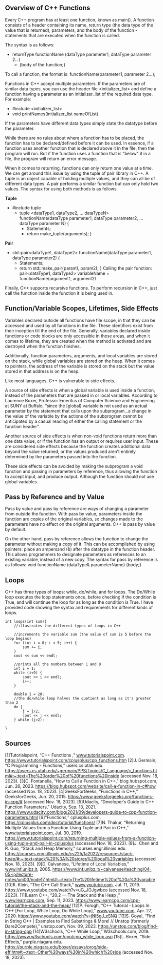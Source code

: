 ## Overview of C++ Functions
Every C++ program has at least one function, known as main(). A function consists of a header containing its name, return type (the data type of the value that is returned), parameters, and the body of the function - statements that are executed when the function is called. 

The syntax is as follows: 

- returnType functionName (dataType parameter1, dataType parameter 2…)
  -   {body of the function;}

To call a function, the format is: functionName(parameter1, parameter 2…);

Functions in C++ accept multiple parameters. If the parameters are of similar data types, you can use the header file <initializer_list> and define a function having a parameter as an initializer_list of the required data type. For example: 
- #include <initializer_list>
- void printNames(initializer_list<string> nameOfList) 

If the parameters have different data types simply state the datatype before the parameter. 

While there are no rules about where a function has to be placed, the function has to be declared/defined before it can be used. In essence, if a function uses another function that is declared above it in the file, then the program will run. But if the function uses a function that is "below" it in a file, the program will return an error message. 

When it comes to returning, functions can only return one value at a time. We can get around this issue by using the tuple of pair library in C++. A tuple is an object capable of holding multiple values, and they can all be of different data types. A pair performs a similar function but can only hold two values. The syntax for using both methods is as follows.

**Tuple**
- #include tuple
  - tuple <dataType1, dataType2, … dataTypeN> functionName(dataType parameter1, dataType parameter2, … dataType parameter N) {
    - Statements;
    - return make_tuple(arguments); }

**Pair**
- std::pair<dataType1, dataType2> functionName(dataType parameter1, dataType parameter2) {
  - Statements; 
  - return std::make_pair(param1, param2); }
Calling the pair function: pair<dataType1, dataType2> variableName = functionName(argument1, argument2)

Finally, C++ supports recursive functions. To perform recursion in C++, just call the function inside the function it is being used in. 

## Function/Variable Scopes, Lifetimes, Side Effects
Variables declared outside all functions have file scope, in that they can be accessed and used by all functions in the file. These identifiers exist from their inception till the end of the file. Generally, variables declared inside functions or code blocks are only accessible in those areas, and when it comes to lifetime, they are created when the method is activated and are destroyed when the function finishes. 

Additionally, function parameters, arguments, and local variables are stored on the stack, while global variables are stored on the heap. When it comes to pointers, the address of the variable is stored on the stack but the value stored in that address is on the heap. 

Like most languages, C++ is vulnerable to side effects. 

A source of side effects is when a global variable is used inside a function, instead of the parameters that are passed in or local variables. According to Laurence Boxer, Professor Emeritus of Computer Science and Engineering at SUNY at Buffalo, “since the [global] variable is not used as an actual parameter by the statement that calls upon the subprogram…a change in the value of the variable by the actions of the subprogram cannot be anticipated by a casual reading of either the calling statement or the function header”. 

Another source of side effects is when non-void functions return more than one data value, or if the function has an output or requires user input. These are considered side effects because the function creates additional data beyond the value returned, or the values produced aren’t entirely determined by the parameters passed into the function.  

These side effects can be avoided by making the subprogram a void function and passing in parameters by reference, thus allowing the function to accept input, and produce output. Although the function should not use global variables.

## Pass by Reference and by Value
Pass by value and pass by reference are ways of changing a parameter from outside the function. With pass by value, parameters inside the function are copies of the original variables, so changes made to the parameters have no effect on the original arguments. C++ is pass by value by default.

On the other hand, pass by reference allows the function to change the parameter without making a copy of it. This can be accomplished by using pointers: place an ampersand (&) after the datatype in the function header. This allows programmers to designate parameters as references to an existing variable, instead of a new copy. The syntax for pass by reference is as follows: void functionName (dataType& parameterName) {body;}

## Loops
C++ has three types of loops: while, do/while, and for loops. The Do/While loop executes the loop statements once, before checking if the condition is True, and will continue the loop for as long as the condition is True. I have provided code showing the syntax and requirements for different kinds of loops. 

```
int loops(int sum){
    //illustrates the different types of loops in C++

    //increments the variable sum (the value of sum is 5 before the loop begins)
    for (int i = 0; i < 5; i++) {
        sum += i;
    }
    cout << sum << endl;

    //prints all the numbers between 1 and 8
    int i = 1;
    while (i<9) {
        cout << i << endl;
        i++;
    }

    double j = 20;
    //the do/while loop halves the quotient as long as it's greater than 2
    do {
        j = j/2;
        cout << j << endl;
    } while (j>2);

}
```

## Sources
[1]Tutorialspoint, “C++ Functions ,” www.tutorialspoint.com. https://www.tutorialspoint.com/cplusplus/cpp_functions.htm
[2]J. Germain, “C Programming - Functions,” users.cs.utah.edu. https://users.cs.utah.edu/~germain/PPS/Topics/C_Language/c_functions.html#:~:text=The%20order%20of%20functions%20inside (accessed Nov. 18, 2023).
[3]C. Fontanella, “How to Call a Function in C++,” blog.hubspot.com, Jun. 26, 2023. https://blog.hubspot.com/website/call-a-function-in-c#how (accessed Nov. 18, 2023).
[4]GeeksForGeeks, “Functions in C++,” GeeksforGeeks, Jun. 20, 2015. https://www.geeksforgeeks.org/functions-in-cpp/# (accessed Nov. 18, 2023).
[5]Udacity, “Developer’s Guide to C++ Function Parameters,” Udacity, Sep. 13, 2021. https://www.udacity.com/blog/2021/09/developers-guide-to-cpp-function-parameters.html
[6]“Functions,” cplusplus.com. https://cplusplus.com/doc/tutorial/functions/
[7]N. Thakur, “Returning Multiple Values from a Function Using Tuple and Pair in C++,” www.tutorialspoint.com, Jul. 30, 2019. https://www.tutorialspoint.com/returning-multiple-values-from-a-function-using-tuple-and-pair-in-cplusplus (accessed Nov. 18, 2023).
[8]J. Chen and R. Guo, “Stack and Heap Memory,” courses.engr.illinois.edu. https://courses.engr.illinois.edu/cs225/fa2022/resources/stack-heap/#:~:text=stack%20%3A%20stores%20local%20variables (accessed Nov. 18, 2023).
[9]D. Calvanese, “Lifetime of Local Variables,” www.inf.unibz.it, 2005. https://www.inf.unibz.it/~calvanese/teaching/04-05-ip/lecture-notes/uni03/node17.html#:~:text=The%20lifetime%20of%20a%20variable
[10]R. Klein, “The C++ Call Stack,” www.youtube.com, Jul. 11, 2019. https://www.youtube.com/watch?v=uG_JOJgwbco (accessed Nov. 18, 2023).
[11]Learn C++, “20.2 — The Stack and the Heap ,” www.learncpp.com, Sep. 11, 2023. https://www.learncpp.com/cpp-tutorial/the-stack-and-the-heap/
[12]P. Forogh, “C++ Tutorial - Loops In C++ [For Loop, While Loop, Do While Loop],” www.youtube.com, Apr. 27, 2020. https://www.youtube.com/watch?v=jNl5gJ_xSNQ
[13]S. Goyal, “Find in String C++ | Examples to Find Substrings & More! // Unstop (formerly Dare2Compete),” unstop.com, Nov. 09, 2023. https://unstop.com/blog/find-in-string-cpp
[14]W3schools, “C++ While Loop,” W3schools.com, 2019. https://www.w3schools.com/cpp/cpp_while_loop.asp
[15]L. Boxer, “Side Effects,” purple.niagara.edu. https://purple.niagara.edu/boxer/essays/prog/side-eff.htm#:~:text=Other%20ways%20in%20which%20side (accessed Nov. 18, 2023).
